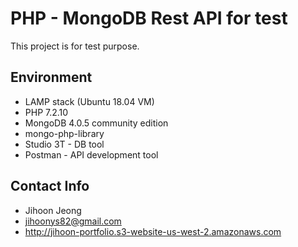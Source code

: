 # PHP - MongoDB Rest API for test
This project is for test purpose. 

## Environment 
* LAMP stack (Ubuntu 18.04 VM)
* PHP 7.2.10
* MongoDB 4.0.5 community edition
* mongo-php-library
* Studio 3T - DB tool 
* Postman - API development tool

## Contact Info 
* Jihoon Jeong 
* jihoonys82@gmail.com 
* http://jihoon-portfolio.s3-website-us-west-2.amazonaws.com